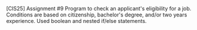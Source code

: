 [CIS25] Assignment #9
Program to check an applicant's eligibility for a job.
Conditions are based on citizenship, bachelor's degree, and/or two years experience.
Used boolean and nested if/else statements.
